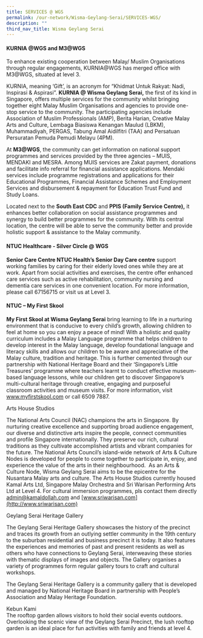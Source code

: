 ```yaml
---
title: SERVICES @ WGS
permalink: /our-network/Wisma-Geylang-Serai/SERVICES-WGS/
description: ""
third_nav_title: Wisma Geylang Serai
---
```


#### KURNIA @WGS and M3@WGS

To enhance existing cooperation between Malay/ Muslim Organisations through regular engagements, KURNIA@WGS has merged office with M3@WGS, situated at level 3.

KURNIA, meaning ‘Gift’, is an acronym for “Khidmat Untuk Rakyat: Nadi, Inspirasi & Aspirasi”. **KURNIA @ Wisma Geylang Serai,** the first of its kind in Singapore, offers multiple services for the community whilst bringing together eight Malay Muslim Organisations and agencies to provide one-stop service to the community. The participating agencies include Association of Muslim Professionals (AMP), Berita Harian, Creative Malay Arts and Culture, Lembaga Biasiswa Kenangan Maulud (LBKM), Muhammadiyah, PERGAS, Tabung Amal Aidilfitri (TAA) and Persatuan Persuratan Pemuda Pemudi Melayu (4PM).

At **M3@WGS**, the community can get information on national support programmes and services provided by the three agencies – MUIS, MENDAKI and MESRA. Among MUIS services are Zakat payment, donations and facilitate info referral for financial assistance applications. Mendaki services include programme registrations and applications for their Educational Programmes, Financial Assistance Schemes and Employment Services and disbursement & repayment for Education Trust Fund and Study Loans.

Located next to the **South East CDC** and **PPIS (Family Service Centre),** it enhances better collaboration on social assistance programmes and synergy to build better programmes for the community. With its central location, the centre will be able to serve the community better and provide holistic support & assistance to the Malay community.

#### NTUC Healthcare - Silver Circle @ WGS

**Senior Care Centre NTUC Health’s Senior Day Care centre** support working families by caring for their elderly loved ones while they are at work. Apart from social activities and exercises, the centre offer enhanced care services such as active rehabilitation, community nursing and dementia care services in one convenient location. For more information, please call 67156715 or visit us at Level 3.

#### NTUC – My First Skool
 
**My First Skool at Wisma Geylang Serai** bring learning to life in a nurturing environment that is conducive to every child’s growth, allowing children to feel at home so you can enjoy a peace of mind! With a holistic and quality curriculum includes a Malay Language programme that helps children to develop interest in the Malay language, develop foundational language and literacy skills and allows our children to be aware and appreciative of the Malay culture, tradition and heritage. This is further cemented through our partnership with National Heritage Board and their ‘Singapore’s Little Treasures’ programme where teachers learnt to conduct effective museum-based language lessons, while our children get to discover Singapore’s multi-cultural heritage through creative, engaging and purposeful classroom activities and museum visits. For more information, visit www.myfirstskool.com or call 6509 7887.

Arts House Studios

The National Arts Council (NAC) champions the arts in Singapore. By nurturing creative excellence and supporting broad audience engagement, our diverse and distinctive arts inspire the people, connect communities and profile Singapore internationally. They preserve our rich, cultural traditions as they cultivate accomplished artists and vibrant companies for the future. The National Arts Council’s island-wide network of Arts & Culture Nodes is developed for people to come together to participate in, enjoy, and experience the value of the arts in their neighbourhood.  As an Arts & Culture Node, Wisma Geylang Serai aims to be the epicentre for the Nusantara Malay arts and culture. The Arts House Studios currently housed Kamal Arts Ltd, Singapore Malay Orchestra and Sri Warisan Performing Arts Ltd at Level 4. For cultural immersion programmes, pls contact them directly admin@kamaldollah.com and [www.sriwarisan.com](http://www.sriwarisan.com)

Geylang Serai Heritage Gallery

The Geylang Serai Heritage Gallery showcases the history of the precinct and traces its growth from an outlying settler community in the 19th century to the suburban residential and business precinct it is today. It also features the experiences and memories of past and present residents as well as others who have connections to Geylang Serai, interweaving these stories with thematic displays of images and objects. The Gallery organises a variety of programmes form regular gallery tours to craft and cultural workshops.

The Geylang Serai Heritage Gallery is a community gallery that is developed and managed by National Heritage Board in partnership with People’s Association and Malay Heritage Foundation.

Kebun Kami  
The rooftop garden allows visitors to hold their social events outdoors. Overlooking the scenic view of the Geylang Serai Precinct, the lush rooftop garden is an ideal place for fun activities with family and friends at level 4.